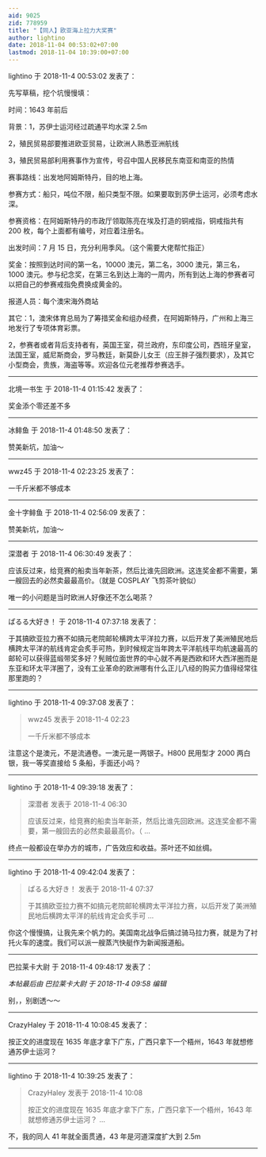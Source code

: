 ```yaml
---
aid: 9025
zid: 778959
title: "【同人】欧亚海上拉力大奖赛"
author: lightino
date: 2018-11-04 00:53:02+07:00
lastmod: 2018-11-04 10:39:00+07:00
---
```


lightino 于 2018-11-4 00:53:02 发表了：

先写草稿，挖个坑慢慢填：

时间：1643 年前后

背景：1，苏伊士运河经过疏通平均水深 2.5m

2，殖民贸易部要推进欧亚贸易，让欧洲人熟悉亚洲航线

3，殖民贸易部利用赛事作为宣传，号召中国人民移民东南亚和南亚的热情

赛事路线：出发地阿姆斯特丹，目的地上海。

参赛方式：船只，吨位不限，船只类型不限。如果要取到苏伊士运河，必须考虑水深。

参赛资格：在阿姆斯特丹的市政厅领取陈亮在埃及打造的铜戒指，铜戒指共有 200 枚，每个上面都有编号，对应着注册名。

出发时间：7 月 15 日，充分利用季风。（这个需要大佬帮忙指正）

奖金：按照到达时间的第一名，10000 澳元，第二名，3000 澳元，第三名，1000 澳元。参与纪念奖，在第三名到达上海的一周内，所有到达上海的参赛者可以把自己的参赛戒指免费换成黄金的。

报道人员：每个澳宋海外商站

其它：1，澳宋体育总局为了筹措奖金和组办经费，在阿姆斯特丹，广州和上海三地发行了专项体育彩票。

2，参赛者或者背后支持者有，英国王室，荷兰政府，东印度公司，西班牙皇室，法国王室，威尼斯商会，罗马教廷，新莫卧儿女王（应王胖子强烈要求），及其它小型商会，贵族，海盗等等。欢迎各位元老推荐参赛选手。

---

北境一书生 于 2018-11-4 01:15:42 发表了：

奖金添个零还差不多

---

冰鲱鱼 于 2018-11-4 01:48:50 发表了：

赞美新坑，加油～

---

wwz45 于 2018-11-4 02:23:25 发表了：

一千斤米都不够成本

---

金十字鲱鱼 于 2018-11-4 02:56:09 发表了：

赞美新坑，加油～

---

深潜者 于 2018-11-4 06:30:49 发表了：

应该反过来，给竞赛的船卖当年新茶，然后比谁先回欧洲。这连奖金都不需要，第一艘回去的必然卖最最高价。（就是 COSPLAY 飞剪茶叶貌似）

唯一的小问题是当时欧洲人好像还不怎么喝茶？

---

ぱるる大好き！ 于 2018-11-4 07:37:18 发表了：

于其搞欧亚拉力赛不如搞元老院邮轮横跨太平洋拉力赛，以后开发了美洲殖民地后横跨太平洋的航线肯定会炙手可热，到时候规定当年跨太平洋航线平均航速最高的邮轮可以获得蓝缎带奖多好？髡贼位面世界的中心就不再是西欧和环大西洋圈而是东亚和环太平洋圈了，没有工业革命的欧洲哪有什么正儿八经的购买力值得经常往那里跑的？

---

lightino 于 2018-11-4 09:37:08 发表了：

> wwz45 发表于 2018-11-4 02:23
>
> 一千斤米都不够成本

注意这个是澳元，不是流通卷。一澳元是一两银子。H800 民用型才 2000 两白银，我一等奖直接给 5 条船，手面还小吗？

---

lightino 于 2018-11-4 09:39:18 发表了：

> 深潜者 发表于 2018-11-4 06:30
>
> 应该反过来，给竞赛的船卖当年新茶，然后比谁先回欧洲。这连奖金都不需要，第一艘回去的必然卖最最高价。（ ...

终点一般都设在举办方的城市，广告效应和收益。茶叶还不如丝绸。

---

lightino 于 2018-11-4 09:42:04 发表了：

> ぱるる大好き！ 发表于 2018-11-4 07:37
>
> 于其搞欧亚拉力赛不如搞元老院邮轮横跨太平洋拉力赛，以后开发了美洲殖民地后横跨太平洋的航线肯定会炙手可 ...

你这个慢慢搞，让我先来个帆力的。美国南北战争后搞过骑马拉力赛，就是为了衬托火车的速度。我们可以派一艘蒸汽快艇作为新闻报道船。

---

巴拉莱卡大尉 于 2018-11-4 09:48:17 发表了：

_本帖最后由 巴拉莱卡大尉 于 2018-11-4 09:58 编辑_

别，，别剧透～～

---

CrazyHaley 于 2018-11-4 10:08:45 发表了：

按正文的进度现在 1635 年底才拿下广东，广西只拿下一个梧州，1643 年就想修通苏伊士运河？

---

lightino 于 2018-11-4 10:39:25 发表了：

> CrazyHaley 发表于 2018-11-4 10:08
>
> 按正文的进度现在 1635 年底才拿下广东，广西只拿下一个梧州，1643 年就想修通苏伊士运河？ ...

不，我的同人 41 年就全面贯通，43 年是河道深度扩大到 2.5m

---
